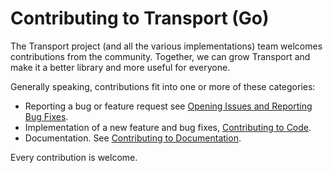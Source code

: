 # Contributing to Transport (Go)

The Transport project (and all the various implementations) team welcomes contributions from the community. Together, we
can grow Transport and make it a better library and more useful for everyone.

Generally speaking, contributions fit into one or more of these categories:

- Reporting a bug or feature request see [Opening Issues and Reporting Bug Fixes](/docs/CONTRIBUTING_ISSUES.md).
- Implementation of a new feature and bug fixes, [Contributing to Code](/docs/CONTRIBUTING_DEVELOPMENT.md).
- Documentation. See [Contributing to Documentation](/docs/CONTRIBUTING_DOCUMENTATION.md).

Every contribution is welcome.